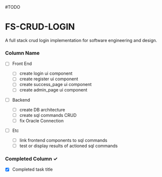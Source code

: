 #TODO

# FS-CRUD-LOGIN

A full stack crud login implementation for software engineering and design.

### Column Name

- [ ] Front End

  - [ ] create login ui component
  - [ ] create register ui component
  - [ ] create success_page ui component
  - [ ] create admin_page ui component

- [ ] Backend

  - [ ] create DB architecture
  - [ ] create sql commands CRUD
  - [ ] fix Oracle Connection

- [ ] Etc
  - [ ] link frontend components to sql commands
  - [ ] test or display results of actioned sql commands

### Completed Column ✓

- [x] Completed task title
